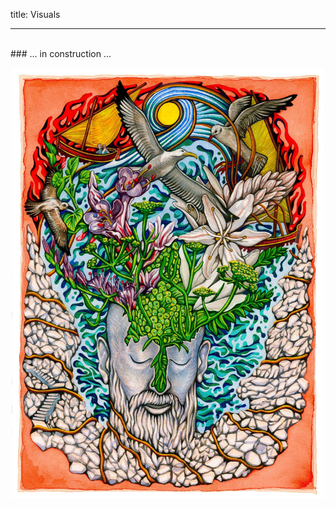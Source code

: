 title: Visuals

---
<br>
### ... in  construction ...


<p align="center">
  <img src="../images/IKPoster1b.jpg" width="500">
</p>
